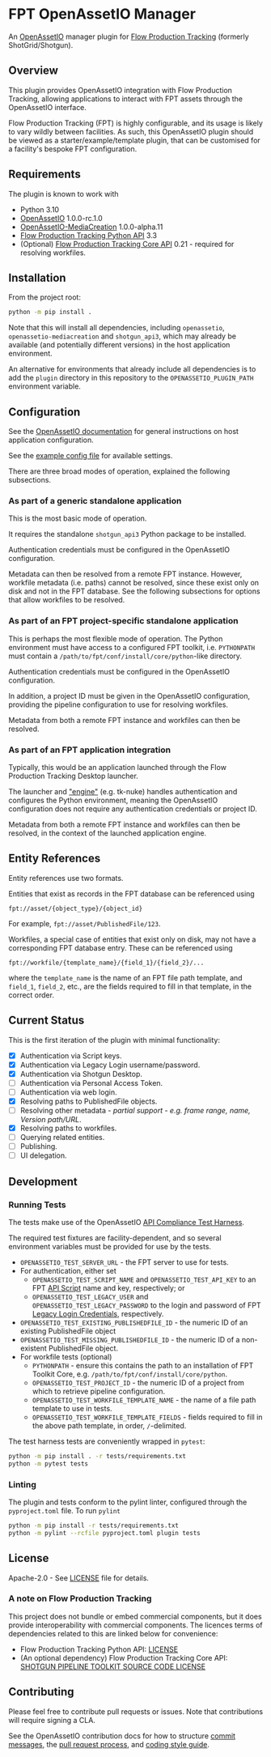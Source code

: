 # FPT OpenAssetIO Manager

An [OpenAssetIO](https://github.com/OpenAssetIO/OpenAssetIO) manager
plugin for [Flow Production Tracking](https://www.autodesk.com/products/flow-production-tracking/overview)
(formerly ShotGrid/Shotgun).

## Overview

This plugin provides OpenAssetIO integration with Flow Production
Tracking, allowing applications to interact with FPT assets through the
OpenAssetIO interface.

Flow Production Tracking (FPT) is highly configurable, and its usage is
likely to vary wildly between facilities. As such, this OpenAssetIO
plugin should be viewed as a starter/example/template plugin, that can
be customised for a facility's bespoke FPT configuration.

## Requirements

The plugin is known to work with

- Python 3.10
- [OpenAssetIO](https://github.com/OpenAssetIO/OpenAssetIO) 1.0.0-rc.1.0
- [OpenAssetIO-MediaCreation](https://github.com/OpenAssetIO/OpenAssetIO-MediaCreation)
  1.0.0-alpha.11
- [Flow Production Tracking Python API](https://github.com/shotgunsoftware/python-api)
  3.3
- (Optional) [Flow Production Tracking Core API](https://github.com/shotgunsoftware/tk-core)
  0.21 - required for resolving workfiles.

## Installation

From the project root:

```bash
python -m pip install .
```

Note that this will install all dependencies, including `openassetio`,
`openassetio-mediacreation` and `shotgun_api3`, which may already be
available (and potentially different versions) in the host application
environment.

An alternative for environments that already include all dependencies
is to add the `plugin` directory in this repository to the
`OPENASSETIO_PLUGIN_PATH` environment variable.

## Configuration

See the [OpenAssetIO documentation](https://docs.openassetio.org/OpenAssetIO/runtime_configuration.html)
for general instructions on host application configuration.

See the [example config file](./docs/example_openassetio_config.toml)
for available settings.

There are three broad modes of operation, explained the following
subsections.

### As part of a generic standalone application

This is the most basic mode of operation.

It requires the standalone `shotgun_api3` Python package to be
installed.

Authentication credentials must be configured in the OpenAssetIO
configuration.

Metadata can then be resolved from a remote FPT instance. However,
workfile metadata (i.e. paths) cannot be resolved, since these exist
only on disk and not in the FPT database. See the following subsections
for options that allow workfiles to be resolved.

### As part of an FPT project-specific standalone application

This is perhaps the most flexible mode of operation. The Python
environment must have access to a configured FPT toolkit, i.e.
`PYTHONPATH` must contain a `/path/to/fpt/conf/install/core/python`-like
directory.

Authentication credentials must be configured in the OpenAssetIO
configuration.

In addition, a project ID must be given in the OpenAssetIO
configuration, providing the pipeline configuration to use for resolving
workfiles.

Metadata from both a remote FPT instance and workfiles can then be
resolved.

### As part of an FPT application integration

Typically, this would be an application launched through the Flow
Production Tracking Desktop launcher.

The launcher and ["engine"](https://help.autodesk.com/view/SGDEV/ENU/?guid=SGD_si_integrations_engine_supported_versions_html)
(e.g. tk-nuke) handles authentication and configures the Python
environment, meaning the OpenAssetIO configuration does not require any
authentication credentials or project ID.

Metadata from both a remote FPT instance and workfiles can then be
resolved, in the context of the launched application engine.

## Entity References

Entity references use two formats.

Entities that exist as records in the FPT database can be referenced
using

```
fpt://asset/{object_type}/{object_id}
```

For example, `fpt://asset/PublishedFile/123`.

Workfiles, a special case of entities that exist only on disk, may not
have a corresponding FPT database entry. These can be referenced using

```
fpt://workfile/{template_name}/{field_1}/{field_2}/...
```

where the `template_name` is the name of an FPT file path template, and
`field_1`, `field_2`, etc., are the fields required to fill in that
template, in the correct order.

## Current Status

This is the first iteration of the plugin with minimal functionality:

- [x] Authentication via Script keys.
- [x] Authentication via Legacy Login username/password.
- [x] Authentication via Shotgun Desktop.
- [ ] Authentication via Personal Access Token.
- [ ] Authentication via web login.
- [x] Resolving paths to PublishedFile objects.
- [ ] Resolving other metadata - _partial support - e.g. frame range,
  name, Version path/URL_.
- [x] Resolving paths to workfiles.
- [ ] Querying related entities.
- [ ] Publishing.
- [ ] UI delegation.

## Development

### Running Tests

The tests make use of the OpenAssetIO [API Compliance Test Harness](https://docs.openassetio.org/OpenAssetIO/testing.html).

The required test fixtures are facility-dependent, and so several
environment variables must be provided for use by the tests.

* `OPENASSETIO_TEST_SERVER_URL` - the FPT server to use for tests.
* For authentication, either set
    - `OPENASSETIO_TEST_SCRIPT_NAME` and `OPENASSETIO_TEST_API_KEY` to
      an FPT [API Script](https://help.autodesk.com/view/SGDEV/ENU/?guid=SGD_py_python_api_create_manage_html)
      name and key, respectively; or
    - `OPENASSETIO_TEST_LEGACY_USER` and
      `OPENASSETIO_TEST_LEGACY_PASSWORD` to the login and password of
      FPT [Legacy Login Credentials](https://help.autodesk.com/view/SGSUB/ENU/?guid=SG_Administrator_ar_manage_accounts_ar_account_settings_after_migrating_html#legacy-login-and-personal-access-token-settings),
      respectively.
* `OPENASSETIO_TEST_EXISTING_PUBLISHEDFILE_ID` - the numeric ID of an
  existing PublishedFile object
* `OPENASSETIO_TEST_MISSING_PUBLISHEDFILE_ID` - the numeric ID of a
  non-existent PublishedFile object.
* For workfile tests (optional)
    - `PYTHONPATH` - ensure this contains the path to an installation of
      FPT Toolkit Core, e.g. `/path/to/fpt/conf/install/core/python`.
    - `OPENASSETIO_TEST_PROJECT_ID` - the numeric ID of a project from
      which to retrieve pipeline configuration.
    - `OPENASSETIO_TEST_WORKFILE_TEMPLATE_NAME` - the name of a file
      path template to use in tests.
    - `OPENASSETIO_TEST_WORKFILE_TEMPLATE_FIELDS` - fields required to
      fill in the above path template, in order, `/`-delimited.


The test harness tests are conveniently wrapped in `pytest`:

```bash
python -m pip install . -r tests/requirements.txt
python -m pytest tests
```

### Linting

The plugin and tests conform to the pylint linter, configured through
the `pyproject.toml` file. To run `pylint`

```bash
python -m pip install -r tests/requirements.txt
python -m pylint --rcfile pyproject.toml plugin tests
```

## License

Apache-2.0 - See [LICENSE](./LICENSE) file for details.

### A note on Flow Production Tracking

This project does not bundle or embed commercial components, but it does
provide interoperability with commercial components. The licences terms
of dependencies related to this are linked below for convenience:

- Flow Production Tracking Python API: [LICENSE](https://github.com/shotgunsoftware/python-api/blob/master/LICENSE)
- (An optional dependency) Flow Production Tracking Core API:
  [SHOTGUN PIPELINE TOOLKIT SOURCE CODE LICENSE](https://github.com/shotgunsoftware/tk-core?tab=License-1-ov-file#readme)

## Contributing

Please feel free to contribute pull requests or issues. Note that
contributions will require signing a CLA.

See the OpenAssetIO contribution docs for how to structure
[commit messages](https://github.com/OpenAssetIO/OpenAssetIO/blob/main/doc/contributing/COMMITS.md),
the [pull request process](https://github.com/OpenAssetIO/OpenAssetIO/blob/main/doc/contributing/PULL_REQUESTS.md),
and [coding style guide](https://github.com/OpenAssetIO/OpenAssetIO/blob/main/doc/contributing/CODING_STYLE.md).
